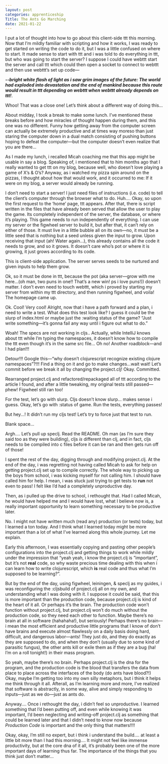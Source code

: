 ```yaml
---
layout: post 
categories: apprenticeship
Title: The Ants Go Marching
date: 2021-01-22
---
```


I put a lot of thought into how to go about this client-side ttt this morning.  Now that I’m mildly familiar with scripting and how it works, I was ready to get started on writing the code to do it, but I was a little confused on where to start.  It made sense to start with ttt and i was told to do everything in ttt, but who was going to start the server?  I suppose I could have webttt start the server and call ttt which could then open a socket to connect to webttt and then use webttt’s set up code—

***--bright white flash of light as i saw grim images of the future: The world had exploded into devastation and the end of mankind because this route would result in ttt depending on webttt when webttt already depends on ttt!***.

Whoo! That was a close one!  Let’s think about a different way of doing this...

About midday, I took a break to make some lunch.  I’ve mentioned these breaks before and how miracles of thought happen during them, and this one was no different.  Funny how getting away from the computer screen can actually be extremely productive and at times way moreso than just staring the computer down in a dual match consisting of pushing buttons hoping to defeat the computer—but the computer doesn’t even realize that you are there...

As I made my lunch, i recalled Micah coaching me that this app might be usable in say a blog.  Speaking of, i mentioned that to him months ago that I really wanted to get ttt on my blog, because well, who doesn’t love playing a game of X’s & O’s?  Anyway, as i watched my pizza spin around on the pizzas, I thought about how that would work, and it occurred to me:  If it were on my blog, a server would already be running.  

I don’t need to start a server!  I just need files of instructions (i.e. code) to tell the client’s computer through the browser what to do.  Huh…. Okay, so upon the first request to the ‘home’ page, ttt appears.  After that, there is script written in the files that have already been served that allow the user to play the game.  Its completely independent of the server, the database, or where it’s playing.  This game needs to run independently of everything.  I can use my server or the figwheel server to build it, but after that, it can’t rely on either of those.  It must live in a little bubble all on its own—no, it must be a little seed that is nothing but a seed unless given the input to grow.  Upon receiving that input (ah! Water again…), this already contains all the code it needs to grow, and so it grows.  It doesn’t care who’s pot or where it is growing, it just grows according to its code.

This is client-side application.  The server serves seeds to be nurtured and given inputs to help them grow.

Ok, so it must be done in ttt, because the pot (aka server—grow with me here…(oh man, two puns in one!!  That’s a new win!  ps i love puns!)) doesn’t matter.  I don’t even need to touch webttt, which i proved by starting my server from within my ttt directory, and then running figwheel, and voila!  The homepage came up.  

Ok.  Cool!  Very cool!  Alright, now that i have a path forward and a plan, i need to write a test.  What does this test look like?  I guess it could be the slurp of index.html or maybe just the :waiting status of the game?  “Just write something—it’s gonna fail any way until i figure out what to do.”  

Woah!  The specs are not working in cljs..  Actually, while IntelliJ knows about ttt while I’m typing the namespaces, it doesn’t know how to compile the ttt even though it’s in the same src file… Oh no!  Another roadblock—and I had plan!!! 

Detour!!!  Google this—“why doesn’t clojurescript recognize existing clojure namespaces”?!!!  Find a thing on it and go to make changes...wait wait!  Let’s commit before we break it all by changing the project.clj!  Okay.  Committed.  

Rearranged project.clj and refactored/repackaged all of ttt according to the article I found, and after a little tweaking, my original tests still passed—phew!  Figwheel still ran too!

For the test, let’s go with slurp.  Cljs doesn’t know slurp…  makes sense i guess.  Okay, let’s go with :status of game.   Run the tests, everything passes! 

But hey...!  It didn’t run my cljs test!  Let’s try to force just that test to run.  

Blank space…

Argh…. Let’s pull up speclj.  Read the README.  Oh man (as I’m sure they said too as they were building), cljs *is* different than clj, and in fact, cljs needs to be compiled into c files before it can be ran and then gets run off of those!  

I spent the rest of the day, digging through and modifying project.clj.  At the end of the day, i was regretting not having called Micah to ask for help on getting project.clj set up to compile correctly.  The whole way to picking up the boys from school, i was kicking myself for not calling him.  I should have called him for help.  I mean, i was stuck just trying to get tests to **run** not even to pass!  I felt like I’d had a completely unproductive day.  

Then, as i pulled up the drive to school, i rethought that.  Had I called Micah, he would have helped me and I would have lost, what I believe now is, a really important opportunity to learn something necessary to be productive later.

No.  I might not have written much (read any) production (or tests) today, but I learned a ton today.  And I think what I learned today might be more important than a lot of what I’ve learned along this whole journey.  Let me explain.

Early this afternoon, I was essentially copying and pasting other people’s configurations into the project.clj and getting things to work while mildly under the impression that “yeah yeah, i know the project.clj is ”important”, but it’s not **real** code, so why waste precious time dealing with this when i can learn how to write clojurescript, which **is** real code and thus what I’m supposed to be learning?”.

But by the end of the day, using figwheel, leiningen, & speclj as my guides, i was reconfiguring the :cljsbuild of project.clj all on my own, and understanding what I was doing with it.  I suppose it could be said, that this is more important than the production code, because project.clj is kind of the heart of it all.  Or perhaps it’s the brain.  The production code won’t function without project.clj, but project.clj won’t do much without the production code, so they need each other to function.  Maybe there’s no brain at all in software (hahahaha!), but seriously!  Perhaps there’s no brain—i mean the most efficient and productive little programs that I know of don’t have brains and execute almost flawlessly on a daily basis doing hard, difficult, and dangerous labor—ants!  They just do, and they do exactly as they are supposed to do, and when they don’t (usually due to some kind of parasitic fungus), the other ants kill or exile them as if they are a bug (ha!  I’m on a roll tonight!) in their mass program.

So yeah, maybe there’s no brain.  Perhaps project.clj is the dna for the program, and the production code is the blood that transfers the data from place to place across the interfaces of the body (do ants have blood?!)  Okay, maybe I’m getting too into my own silly metaphors, but i think it helps me think through it all.  Afterall, as I’m learning more and more, I’ve realized that software is abstractly, in some way, alive and simply responding to inputs—just as we do—just as ants do.

Anyway…. Once i rethought the day, i didn’t feel so unproductive.  I learned something that I’d been putting off, and even while knowing it was important, I’d been neglecting and writing-off project.clj as something that could be learned later and that I didn’t need to know now because *Production Code* is important and the only thing that matters!!!!  

Okay, okay, I’m still no expert, but i think i understand the build…. at least a little bit more than I had this morning…. It might not feel like immense productivity, but at the core dna of it all, it’s probably been one of the more important days of learning thus far.  The importance of the things that you think just don’t matter...



